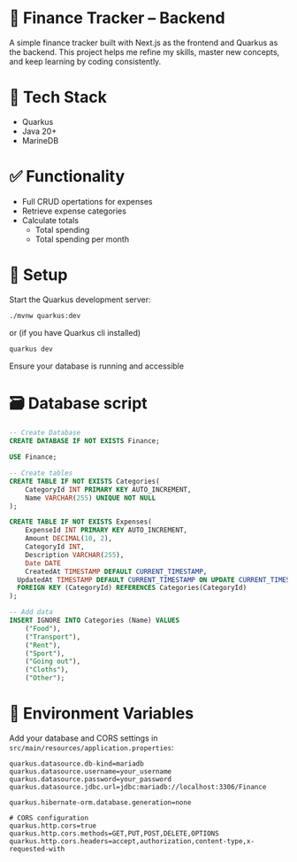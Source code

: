 # 💸 Finance Tracker – Backend

A simple finance tracker built with Next.js as the frontend and Quarkus as the backend.
This project helps me refine my skills, master new concepts, and keep learning by coding consistently.

# 🧰 Tech Stack

- Quarkus
- Java 20+
- MarineDB

# ✅ Functionality

- Full CRUD opertations for expenses
- Retrieve expense categories
- Calculate totals
    - Total spending
    - Total spending per month

# 🔧 Setup

Start the Quarkus development server:

```bash
./mvnw quarkus:dev
```

or (if you have Quarkus cli installed) 
```bash 
quarkus dev
```
Ensure your database is running and accessible

# 🗃️ Database script

```sql
-- Create Database
CREATE DATABASE IF NOT EXISTS Finance;

USE Finance;

-- Create tables
CREATE TABLE IF NOT EXISTS Categories(
	CategoryId INT PRIMARY KEY AUTO_INCREMENT,
	Name VARCHAR(255) UNIQUE NOT NULL
);

CREATE TABLE IF NOT EXISTS Expenses(
	ExpenseId INT PRIMARY KEY AUTO_INCREMENT,
	Amount DECIMAL(10, 2),
	CategoryId INT,
	Description VARCHAR(255),
	Date DATE
	CreatedAt TIMESTAMP DEFAULT CURRENT_TIMESTAMP,
  UpdatedAt TIMESTAMP DEFAULT CURRENT_TIMESTAMP ON UPDATE CURRENT_TIMESTAMP,
  FOREIGN KEY (CategoryId) REFERENCES Categories(CategoryId)
);

-- Add data
INSERT IGNORE INTO Categories (Name) VALUES
	("Food"),
	("Transport"),
	("Rent"),
	("Sport"),
	("Going out"),
	("Cloths"),
	("Other");
```

# 📁 Environment Variables

Add your database and CORS settings in `src/main/resources/application.properties`:

```
quarkus.datasource.db-kind=mariadb
quarkus.datasource.username=your_username
quarkus.datasource.password=your_password
quarkus.datasource.jdbc.url=jdbc:mariadb://localhost:3306/Finance

quarkus.hibernate-orm.database.generation=none

# CORS configuration
quarkus.http.cors=true
quarkus.http.cors.methods=GET,PUT,POST,DELETE,OPTIONS
quarkus.http.cors.headers=accept,authorization,content-type,x-requested-with
```
